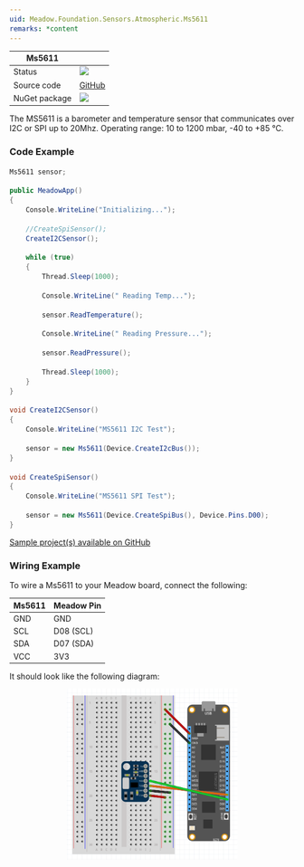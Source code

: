 ```yaml
---
uid: Meadow.Foundation.Sensors.Atmospheric.Ms5611
remarks: *content
---
```


| Ms5611 | |
|--------|--------|
| Status | <img src="https://img.shields.io/badge/Working-brightgreen"/> |
| Source code | [GitHub](https://github.com/WildernessLabs/Meadow.Foundation/tree/master/Source/Meadow.Foundation.Peripherals/Sensors.Atmospheric.Ms5611) |
| NuGet package | <a href="https://www.nuget.org/packages/Meadow.Foundation.Sensors.Atmospheric.Ms5611/" target="_blank"><img src="https://img.shields.io/nuget/v/Meadow.Foundation.Sensors.Atmospheric.Ms5611.svg?label=Meadow.Foundation.Sensors.Atmospheric.Ms5611" /></a> |

The MS5611 is a barometer and temperature sensor that communicates over I2C or SPI up to 20Mhz. Operating range: 10 to 1200 mbar, -40 to +85 °C.

### Code Example

```csharp
Ms5611 sensor;

public MeadowApp()
{
    Console.WriteLine("Initializing...");

    //CreateSpiSensor();
    CreateI2CSensor();

    while (true)
    {
        Thread.Sleep(1000);

        Console.WriteLine(" Reading Temp...");

        sensor.ReadTemperature();

        Console.WriteLine(" Reading Pressure...");

        sensor.ReadPressure();

        Thread.Sleep(1000);
    }
}

void CreateI2CSensor()
{
    Console.WriteLine("MS5611 I2C Test");

    sensor = new Ms5611(Device.CreateI2cBus());
}

void CreateSpiSensor()
{
    Console.WriteLine("MS5611 SPI Test");

    sensor = new Ms5611(Device.CreateSpiBus(), Device.Pins.D00);
}

```

[Sample project(s) available on GitHub](https://github.com/WildernessLabs/Meadow.Foundation/tree/master/Source/Meadow.Foundation.Peripherals/Sensors.Atmospheric.Ms5611/Samples/Sensors.Atmospheric.Ms5611_Sample)

### Wiring Example

To wire a Ms5611 to your Meadow board, connect the following:

| Ms5611 | Meadow Pin  |
|--------|-------------|
| GND    | GND         |
| SCL    | D08 (SCL)   |
| SDA    | D07 (SDA)   |
| VCC    | 3V3         |

It should look like the following diagram:

<img src="../../API_Assets/Meadow.Foundation.Sensors.Atmospheric.Ms5611/Ms5611_Frizzing.png" 
    style="width: 60%; display: block; margin-left: auto; margin-right: auto;" />

